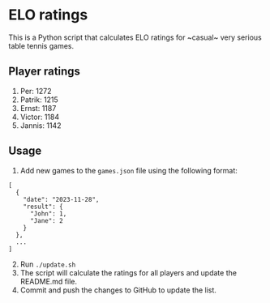 # ELO ratings

This is a Python script that calculates ELO ratings for ~casual~ very serious table tennis games.

## Player ratings

1. Per: 1272
2. Patrik: 1215
3. Ernst: 1187
4. Victor: 1184
5. Jannis: 1142

## Usage

1. Add new games to the `games.json` file using the following format:

```
[
  {
    "date": "2023-11-28",
    "result": {
      "John": 1,
      "Jane": 2
    }
  },
  ...
]
```

2. Run `./update.sh`
3. The script will calculate the ratings for all players and update the README.md file.
4. Commit and push the changes to GitHub to update the list.

